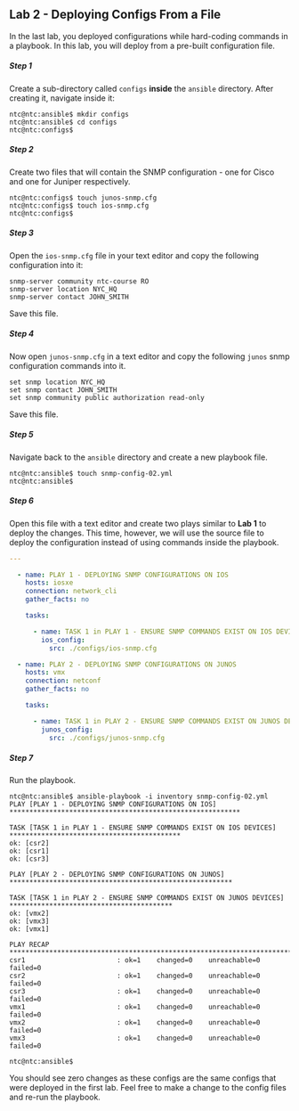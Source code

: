 ## Lab 2 - Deploying Configs From a File

In the last lab, you deployed configurations while hard-coding commands in a playbook.  In this lab, you will deploy from a pre-built configuration file.

##### Step 1

Create a sub-directory called `configs` **inside** the `ansible` directory.  After creating it, navigate inside it:

```
ntc@ntc:ansible$ mkdir configs
ntc@ntc:ansible$ cd configs
ntc@ntc:configs$

```

##### Step 2

Create two files that will contain the SNMP configuration - one for Cisco and one for Juniper respectively.

```
ntc@ntc:configs$ touch junos-snmp.cfg
ntc@ntc:configs$ touch ios-snmp.cfg
ntc@ntc:configs$
```

##### Step 3

Open the `ios-snmp.cfg` file in your text editor and copy the following configuration into it:

```
snmp-server community ntc-course RO
snmp-server location NYC_HQ        
snmp-server contact JOHN_SMITH     

```

Save this file.


##### Step 4

Now open `junos-snmp.cfg` in a text editor and copy the following `junos` snmp configuration commands into it.

```
set snmp location NYC_HQ
set snmp contact JOHN_SMITH
set snmp community public authorization read-only
```

Save this file.

##### Step 5

Navigate back to the `ansible` directory and create a new playbook file.

```
ntc@ntc:ansible$ touch snmp-config-02.yml
ntc@ntc:ansible$
```

##### Step 6

Open this file with a text editor and create two plays similar to **Lab 1** to deploy the changes.
This time, however, we will use the source file to deploy the configuration instead of using commands inside the playbook.


```yaml
---

  - name: PLAY 1 - DEPLOYING SNMP CONFIGURATIONS ON IOS
    hosts: iosxe
    connection: network_cli
    gather_facts: no

    tasks:

      - name: TASK 1 in PLAY 1 - ENSURE SNMP COMMANDS EXIST ON IOS DEVICES
        ios_config:
          src: ./configs/ios-snmp.cfg

  - name: PLAY 2 - DEPLOYING SNMP CONFIGURATIONS ON JUNOS
    hosts: vmx
    connection: netconf
    gather_facts: no

    tasks:

      - name: TASK 1 in PLAY 2 - ENSURE SNMP COMMANDS EXIST ON JUNOS DEVICES
        junos_config:
          src: ./configs/junos-snmp.cfg


```

##### Step 7

Run the playbook.


```
ntc@ntc:ansible$ ansible-playbook -i inventory snmp-config-02.yml
PLAY [PLAY 1 - DEPLOYING SNMP CONFIGURATIONS ON IOS] **********************************************************

TASK [TASK 1 in PLAY 1 - ENSURE SNMP COMMANDS EXIST ON IOS DEVICES] *******************************************
ok: [csr2]
ok: [csr1]
ok: [csr3]

PLAY [PLAY 2 - DEPLOYING SNMP CONFIGURATIONS ON JUNOS] ********************************************************

TASK [TASK 1 in PLAY 2 - ENSURE SNMP COMMANDS EXIST ON JUNOS DEVICES] *****************************************
ok: [vmx2]
ok: [vmx3]
ok: [vmx1]

PLAY RECAP ****************************************************************************************************
csr1                       : ok=1    changed=0    unreachable=0    failed=0   
csr2                       : ok=1    changed=0    unreachable=0    failed=0   
csr3                       : ok=1    changed=0    unreachable=0    failed=0   
vmx1                       : ok=1    changed=0    unreachable=0    failed=0   
vmx2                       : ok=1    changed=0    unreachable=0    failed=0   
vmx3                       : ok=1    changed=0    unreachable=0    failed=0   

ntc@ntc:ansible$
```

You should see zero changes as these configs are the same configs that were deployed in the first lab.  Feel free to make a change to the config files and re-run the playbook.
